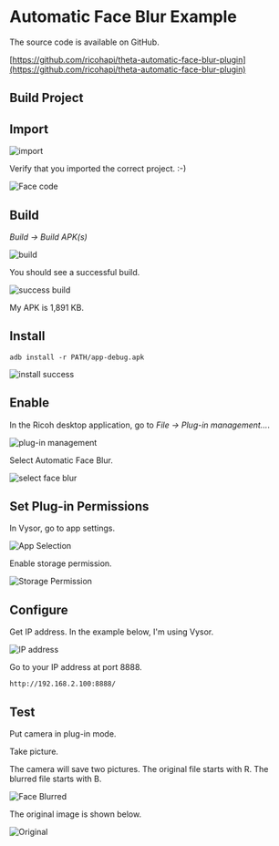# Automatic Face Blur Example

The source code is available on GitHub.  

[https://github.com/ricohapi/theta-automatic-face-blur-plugin](https://github.com/ricohapi/theta-automatic-face-blur-plugin)

## Build Project

## Import

![import](/example/img/faceblur/import-project.png)

Verify that you imported the correct project.  :-)

![Face code](/example/img/faceblur/face-java.png)

## Build

*Build -> Build APK(s)*

![build](/example/img/faceblur/build.png)

You should see a successful build.

![success build](/example/img/faceblur/build-success.png)

My APK is 1,891 KB.

## Install

    adb install -r PATH/app-debug.apk

![install success](/example/img/faceblur/install-success.png)


## Enable

In the Ricoh desktop application, go to *File -> Plug-in management...*.

![plug-in management](/example/img/faceblur/plug-in-management.png)

Select Automatic Face Blur.

![select face blur](/example/img/faceblur/select-face-blur.png)

## Set Plug-in Permissions

In Vysor, go to app settings.

![App Selection](/example/img/faceblur/app-selection.png)

Enable storage permission.

![Storage Permission](/example/img/faceblur/storage-permission.png)




## Configure

Get IP address. In the example below, I'm using Vysor.

![IP address](/example/img/faceblur/ip-address.png)

Go to your IP address at port 8888.

    http://192.168.2.100:8888/



## Test

Put camera in plug-in mode. 

Take picture.

The camera will save two pictures. The original file starts with R. The 
blurred file starts with B.

![Face Blurred](/example/img/faceblur/face-blurred.png)

The original image is shown below.

![Original](/example/img/faceblur/original.png)
